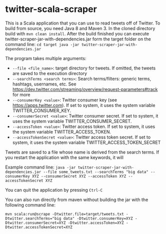 # twitter-scala-scraper

This is a Scala application that you can use to read tweets off of Twitter. To build from source, you need Java 8 and Maven 3. In the cloned directory build with  `mvn clean install`. After the build finished you can execute twitter-scraper-jar-with-dependencies.jar form the target folder on the command line: 
`cd target
java -jar twitter-scraper-jar-with-dependencies.jar`

The program takes multiple arguments:
- `--file <file_name>`: target directory for tweets. If omitted, the tweets are saved to the execution directory
- `--searchTerms <search terms>`: Search terms/filters: generic terms, hashtags, usernames, etc. See https://dev.twitter.com/streaming/overview/request-parameters#track for more
- `--consumerKey <value>`: Twitter consumer key (see https://apps.twitter.com). If set to system, it uses the system variable TWITTER_CONSUMER_KEY.
- `--consumerSecret <value>`: Twitter consumer secret. If set to system, it uses the system variable TWITTER_CONSUMER_SECRET.
- `--accessToken <value>`: Twitter access token. If set to system, it uses the system variable TWITTER_ACCESS_TOKEN.
- `--accessTokenSecret <value>`: Twitter access token secret. If set to system, it uses the system variable TWITTER_ACCESS_TOKEN_SECRET

Tweets are saved to a file whose name is derived from the search terms. If you restart the application with the same keywords, it will 

Example command line:
`java -jar twitter-scraper-jar-with-dependencies.jar --file some_tweets.txt --searchTerms "big data" --consumerKey XYZ --consumerSecret XYZ --accessToken XYZ --accessTokenSecret XYZ`

You can quit the application by pressing `Ctrl-C`

You can also run directly from maven without building the jar with the following command line:

`mvn scala:run@scrape -Dtwitter.file=target/tweets.txt -Dtwitter.searchTerms="big data" -Dtwitter.consumerKey=XYZ -Dtwitter.consumerSecret=XYZ -Dtwitter.accessToken=XYZ -Dtwitter.accessTokenSecret=XYZ`



